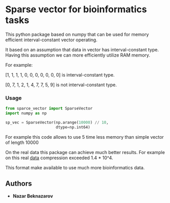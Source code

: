 # Sparse vector for bioinformatics tasks

This python package based on numpy that can be used for memory efficient interval-constant vector operating.

It based on an assumption that data in vector has interval-constant type. 
Having this assumption we can more efficiently utilize RAM memory.

For example:

[1, 1, 1, 1, 0, 0, 0, 0, 0, 0, 0] is interval-constant type.

[0, 7, 1, 2, 1, 4, 7, 7, 5, 9] is not interval-constant type.


### Usage

```python
from sparce_vector import SparseVector
import numpy as np

sp_vec = SparseVector(np.arange(10000) // 10, 
                      dtype=np.int64)
```

For example this code allows to use 5 time less memory than simple vector of length 10000

On the real data this package can achieve much better results. 
For example on this real [data](http://dbarchive.biosciencedbc.jp/kyushu-u/hg19/assembled/Pol.Prs.50.AllAg.AllCell.bed)
compression exceeded 1.4 * 10^4.

This format make available to use much more bioinformatics data.

## Authors

* **Nazar Beknazarov**